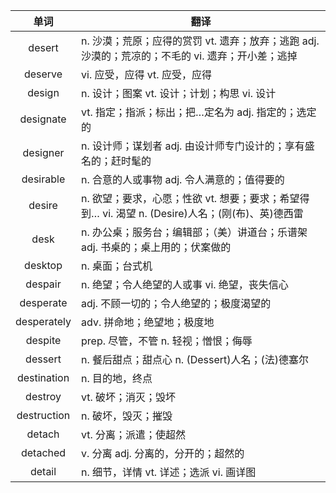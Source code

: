 |单词|翻译  |
|:--:|--| 
|	desert  		|		n. 沙漠；荒原；应得的赏罚 vt. 遗弃；放弃；逃跑 adj. 沙漠的；荒凉的；不毛的 vi. 遗弃；开小差；逃掉	|		
|	deserve  		|		vi. 应受，应得 vt. 应受，应得	|		
|	design  		|		n. 设计；图案 vt. 设计；计划；构思 vi. 设计	|		
|	designate  		|		vt. 指定；指派；标出；把…定名为 adj. 指定的；选定的	|		
|	designer  		|		n. 设计师；谋划者 adj. 由设计师专门设计的；享有盛名的；赶时髦的	|		
|	desirable  		|		n. 合意的人或事物 adj. 令人满意的；值得要的	|		
|	desire  		|		n. 欲望；要求，心愿；性欲 vt. 想要；要求；希望得到… vi. 渴望 n. (Desire)人名；(刚(布)、英)德西雷	|		
|	desk  		|		n. 办公桌；服务台；编辑部；（美）讲道台；乐谱架 adj. 书桌的；桌上用的；伏案做的	|		
|	desktop  		|		n. 桌面；台式机	|		
|	despair  		|		n. 绝望；令人绝望的人或事 vi. 绝望，丧失信心	|		
|	desperate  		|		adj. 不顾一切的；令人绝望的；极度渴望的	|		
|	desperately  		|		adv. 拼命地；绝望地；极度地	|		
|	despite  		|		prep. 尽管，不管 n. 轻视；憎恨；侮辱	|		
|	dessert  		|		n. 餐后甜点；甜点心 n. (Dessert)人名；(法)德塞尔	|		
|	destination  		|		n. 目的地，终点	|		
|	destroy  		|		vt. 破坏；消灭；毁坏	|		
|	destruction  		|		n. 破坏，毁灭；摧毁	|		
|	detach  		|		vt. 分离；派遣；使超然	|		
|	detached  		|		v. 分离 adj. 分离的，分开的；超然的	|		
|	detail  		|		n. 细节，详情 vt. 详述；选派 vi. 画详图	|		
